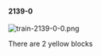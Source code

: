#### 2139-0
![train-2139-0-0.png](https://github.com/lil-lab/nlvr/raw/master/nlvr/train/images/60/train-2139-0-0.png "train-2139-0-0.png")

There are 2 yellow blocks